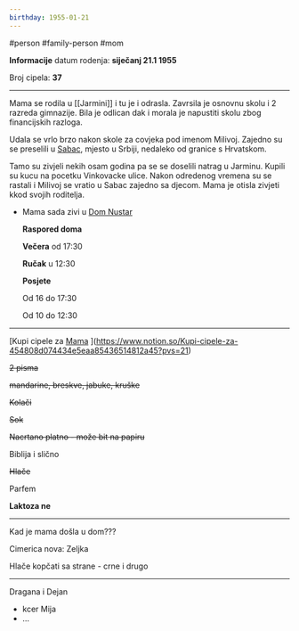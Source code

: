 ```yaml
---
birthday: 1955-01-21
---
```

#person #family-person #mom

**Informacije**
datum rodenja: **siječanj 21.1 1955**

Broj cipela: **37**

---

Mama se rodila u [[Jarmini]] i tu je i odrasla. Zavrsila je osnovnu skolu i 2 razreda gimnazije. Bila je odlican dak i morala je napustiti skolu zbog financijskih razloga.

Udala se vrlo brzo nakon skole za covjeka pod imenom Milivoj. Zajedno su se preselili u [Sabac](https://sh.wikipedia.org/wiki/%C5%A0abac), mjesto u Srbiji, nedaleko od granice s Hrvatskom.

Tamo su zivjeli nekih osam godina pa se se doselili natrag u Jarminu. Kupili su kucu na pocetku Vinkovacke ulice. Nakon odredenog vremena su se rastali i Milivoj se vratio u Sabac zajedno sa djecom. Mama je otisla zivjeti kkod svojih roditelja.

- Mama sada zivi u [Dom Nustar](https://www.notion.so/Dom-Nustar-17b51a46c9a14290aa84bc1ee5491443?pvs=21)
    
    
    **Raspored doma**
    
    **Večera** od 17:30
    
    **Ručak** u 12:30
    
    **Posjete**
    
    Od 16 do 17:30
    
    Od 10 do 12:30
    

---

[Kupi cipele za [Mama](https://www.notion.so/Mama-919a67e32c544a13af410ec9861b2ef4?pvs=21) ](https://www.notion.so/Kupi-cipele-za-454808d074434e5eaa85436514812a45?pvs=21)

~~2 pisma~~

~~mandarine, breskve, jabuke, kruške~~

~~Kolači~~ 

~~Sok~~

~~Nacrtano platno - može bit na papiru~~ 

Biblija i slično 

~~Hlače~~

Parfem 

**Laktoza ne**

---

Kad je mama došla u dom???

Cimerica  nova: Zeljka

Hlače kopčati sa strane - crne i drugo 

---

Dragana i Dejan

- kcer Mija
- …